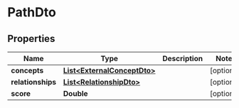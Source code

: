 
# PathDto

## Properties
Name | Type | Description | Notes
------------ | ------------- | ------------- | -------------
**concepts** | [**List&lt;ExternalConceptDto&gt;**](ExternalConceptDto.md) |  |  [optional]
**relationships** | [**List&lt;RelationshipDto&gt;**](RelationshipDto.md) |  |  [optional]
**score** | **Double** |  |  [optional]



